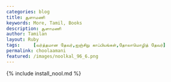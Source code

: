 ```yaml
---  
categories: blog  
title: சூளாமணி
keywords: More, Tamil, Books  
description: சூளாமணி
author: Tamilan  
layout: Ruby  
tags:     [வர்த்தமான தேவர்,ஐஞ்சிறு காப்பியங்கள்,தோலாமொழித் தேவர்]
permalink: choolaamani  
featured: /images/noolkal_96_6.png  
---  
```

{% include install_nool.md %} 

